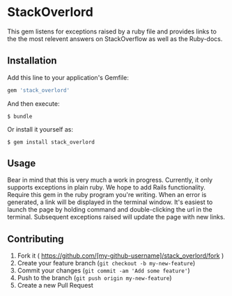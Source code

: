 # StackOverlord

This gem listens for exceptions raised by a ruby file and provides links to the the most relevent answers on StackOverflow as well as the Ruby-docs.

## Installation

Add this line to your application's Gemfile:

```ruby
gem 'stack_overlord'
```

And then execute:

    $ bundle

Or install it yourself as:

    $ gem install stack_overlord

## Usage
Bear in mind that this is very much a work in progress.  Currently, it only supports exceptions in plain ruby.  We hope to add Rails functionality.
Require this gem in the ruby program you're writing. When an error is generated, a link will be displayed in the terminal window. It's easiest to launch the page by holding command and double-clicking the url in the terminal. Subsequent exceptions raised will update the page with new links.

## Contributing

1. Fork it ( https://github.com/[my-github-username]/stack_overlord/fork )
2. Create your feature branch (`git checkout -b my-new-feature`)
3. Commit your changes (`git commit -am 'Add some feature'`)
4. Push to the branch (`git push origin my-new-feature`)
5. Create a new Pull Request
